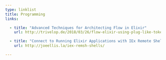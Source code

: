 ```yaml
---
type: linklist
title: Programming
links:

  - title: "Advanced Techniques for Architecting Flow in Elixir"
    url: http://trivelop.de/2018/03/26/flow-elixir-using-plug-like-token/

  - title: "Connect to Running Elixir Applications with IEx Remote Shell"
    url: http://joeellis.la/iex-remsh-shells/

---
```


